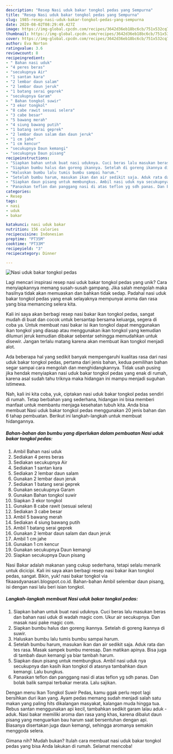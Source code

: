 ```yaml
---
description: "Resep Nasi uduk bakar tongkol pedas yang Sempurna"
title: "Resep Nasi uduk bakar tongkol pedas yang Sempurna"
slug: 1985-resep-nasi-uduk-bakar-tongkol-pedas-yang-sempurna
date: 2020-08-02T08:29:49.427Z
image: https://img-global.cpcdn.com/recipes/3642d36eb18bc6cb/751x532cq70/nasi-uduk-bakar-tongkol-pedas-foto-resep-utama.jpg
thumbnail: https://img-global.cpcdn.com/recipes/3642d36eb18bc6cb/751x532cq70/nasi-uduk-bakar-tongkol-pedas-foto-resep-utama.jpg
cover: https://img-global.cpcdn.com/recipes/3642d36eb18bc6cb/751x532cq70/nasi-uduk-bakar-tongkol-pedas-foto-resep-utama.jpg
author: Eva Norton
ratingvalue: 3.6
reviewcount: 8
recipeingredient:
- " Bahan nasi uduk"
- "4 peres beras"
- "secukupnya Air"
- "1 santan kara"
- "2 lembar daun salam"
- "2 lembar daun jeruk"
- "1 batang serai geprek"
- "secukupnya Garam"
- " Bahan tongkol suwir"
- "3 ekor tongkol"
- "8 cabe rawit sesuai selera"
- "3 cabe besar"
- "5 bawang merah"
- "4 siung bawang putih"
- "1 batang serai geprek"
- "2 lembar daun salam dan daun jeruk"
- "1 cm jahe"
- "1 cm kencur"
- "secukupnya Daun kemangi"
- "secukupnya Daun pisang"
recipeinstructions:
- "Siapkan bahan untuk buat nasi uduknya. Cuci beras lalu masukan beras dan bahan nasi uduk di wadah magic com. Ukur air secukupnya. Dan masak nasi pake magic com."
- "Siapkan bumbu halus dan goreng ikannya. Setelah di goreng ikannya di suwir."
- "Haluskan bumbu lalu tumis bumbu sampai harum."
- "Setelah bumbu harum, masukan ikan dan air sedikit saja. Aduk rata dan tes rasa. Masak sampek bumbu meresap. Dan matikan apinya. Bisa juga di tambah daun kemangi ya biar tambah harum."
- "Siapkan daun pisang untuk membungkus. Ambil nasi uduk nya secukupnya dan kasih ikan tongkol di atasnya tambahkan daun kemangi. Lalu bungkus."
- "Panaskan teflon dan panggang nasi di atas teflon yg sdh panas. Dan bolak balik sampai terbakar merata. Lalu sajikan."
categories:
- Resep
tags:
- nasi
- uduk
- bakar

katakunci: nasi uduk bakar 
nutrition: 156 calories
recipecuisine: Indonesian
preptime: "PT35M"
cooktime: "PT33M"
recipeyield: "3"
recipecategory: Dinner

---
```



![Nasi uduk bakar tongkol pedas](https://img-global.cpcdn.com/recipes/3642d36eb18bc6cb/751x532cq70/nasi-uduk-bakar-tongkol-pedas-foto-resep-utama.jpg)

Lagi mencari inspirasi resep nasi uduk bakar tongkol pedas yang unik? Cara menyiapkannya memang susah-susah gampang. Jika salah mengolah maka hasilnya tidak akan memuaskan dan bahkan tidak sedap. Padahal nasi uduk bakar tongkol pedas yang enak selayaknya mempunyai aroma dan rasa yang bisa memancing selera kita.

Kali ini saya akan berbagi resep nasi bakar ikan tongkol pedas, sangat mudah di buat dan cocok untuk bersantap bersama keluarga, segera di coba ya. Untuk membuat nasi bakar isi ikan tongkol dapat menggunakan ikan tongkol yang diasap atau menggunakan ikan tongkol yang kemudian dilumuri jeruk kemudian dibakar sebentar sehingga memudahkan untuk disewir. Jangan terlalu matang karena akan membuat ikan tongkol menjadi alot.

Ada beberapa hal yang sedikit banyak mempengaruhi kualitas rasa dari nasi uduk bakar tongkol pedas, pertama dari jenis bahan, kedua pemilihan bahan segar sampai cara mengolah dan menghidangkannya. Tidak usah pusing jika hendak menyiapkan nasi uduk bakar tongkol pedas yang enak di rumah, karena asal sudah tahu triknya maka hidangan ini mampu menjadi suguhan istimewa.


Nah, kali ini kita coba, yuk, ciptakan nasi uduk bakar tongkol pedas sendiri di rumah. Tetap berbahan yang sederhana, hidangan ini bisa memberi manfaat untuk membantu menjaga kesehatan tubuh kita. Anda bisa membuat Nasi uduk bakar tongkol pedas menggunakan 20 jenis bahan dan 6 tahap pembuatan. Berikut ini langkah-langkah untuk membuat hidangannya.

<!--inarticleads1-->

##### Bahan-bahan dan bumbu yang diperlukan dalam pembuatan Nasi uduk bakar tongkol pedas:

1. Ambil  Bahan nasi uduk
1. Sediakan 4 peres beras
1. Sediakan secukupnya Air
1. Sediakan 1 santan kara
1. Sediakan 2 lembar daun salam
1. Gunakan 2 lembar daun jeruk
1. Sediakan 1 batang serai geprek
1. Gunakan secukupnya Garam
1. Gunakan  Bahan tongkol suwir
1. Siapkan 3 ekor tongkol
1. Gunakan 8 cabe rawit (sesuai selera)
1. Sediakan 3 cabe besar
1. Ambil 5 bawang merah
1. Sediakan 4 siung bawang putih
1. Ambil 1 batang serai geprek
1. Gunakan 2 lembar daun salam dan daun jeruk
1. Ambil 1 cm jahe
1. Gunakan 1 cm kencur
1. Gunakan secukupnya Daun kemangi
1. Siapkan secukupnya Daun pisang


Nasi Bakar adalah makanan yang cukup sederhana, tetapi selalu menarik untuk dicicipi. Kali ini saya akan berbagi resep nasi bakar ikan tongkol pedas, sangat. Bikin, yuk! nasi bakar tongkol via fikaasdyanasari.blogspot.co.id. Bahan-bahan Ambil selembar daun pisang, isi dengan nasi lalu beri isian tongkol. 

<!--inarticleads2-->

##### Langkah-langkah membuat Nasi uduk bakar tongkol pedas:

1. Siapkan bahan untuk buat nasi uduknya. Cuci beras lalu masukan beras dan bahan nasi uduk di wadah magic com. Ukur air secukupnya. Dan masak nasi pake magic com.
1. Siapkan bumbu halus dan goreng ikannya. Setelah di goreng ikannya di suwir.
1. Haluskan bumbu lalu tumis bumbu sampai harum.
1. Setelah bumbu harum, masukan ikan dan air sedikit saja. Aduk rata dan tes rasa. Masak sampek bumbu meresap. Dan matikan apinya. Bisa juga di tambah daun kemangi ya biar tambah harum.
1. Siapkan daun pisang untuk membungkus. Ambil nasi uduk nya secukupnya dan kasih ikan tongkol di atasnya tambahkan daun kemangi. Lalu bungkus.
1. Panaskan teflon dan panggang nasi di atas teflon yg sdh panas. Dan bolak balik sampai terbakar merata. Lalu sajikan.


Dengan menu Ikan Tongkol Suwir Pedas, kamu ggak perlu repot lagi bersihkan duri ikan yang. Ayam pedas memang sudah menjadi salah satu makan yang paling hits dikalangan masyakat, kalangan muda hingga tua. Rebus santan menggunakan api kecil, tambahkan sedikit garam lalau aduk -aduk. Nasi bakar memiliki aroma dan rasa yang khas, karena dibalut daun pisang yang menguarkan bau harum saat bersentuhan dengan api. Biasanya disertakan juga daun kemangi, sehingga aromanya semakin menggoda selera. 

Gimana nih? Mudah bukan? Itulah cara membuat nasi uduk bakar tongkol pedas yang bisa Anda lakukan di rumah. Selamat mencoba!
